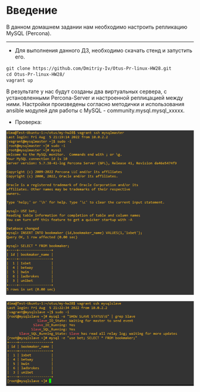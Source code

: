 # **Введение**

В данном домашнем задании нам необходимо настроить репликацию MySQL (Percona).

---
- Для выполнения данного ДЗ, необходимо скачать стенд и запустить его.

```
git clone https://github.com/Dmitriy-Iv/Otus-Pr-linux-HW28.git
cd Otus-Pr-linux-HW28/
vagrant up
```

В результате у нас будут созданы два виртуальных сервера, с установленными Percona-Server и настроенной реплицацией между ними. Настройки произведены согласно методички и использования ansible модулей для работы с MySQL - community.mysql.mysql_xxxxx. 

- Проверка:

![alt text](/screenshots/master.PNG?raw=true "Screenshot1")  

![alt text](/screenshots/slave.PNG?raw=true "Screenshot2")